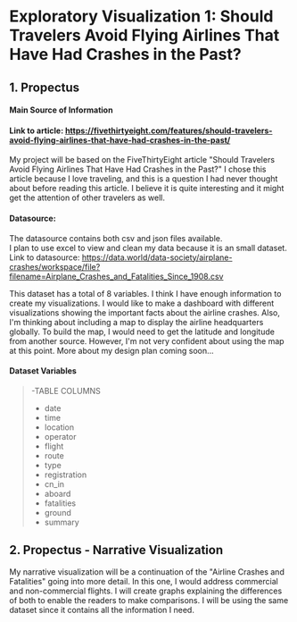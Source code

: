 # Exploratory Visualization 1: Should Travelers Avoid Flying Airlines That Have Had Crashes in the Past?

## 1. Propectus

#### Main Source of Information
#### Link to article: https://fivethirtyeight.com/features/should-travelers-avoid-flying-airlines-that-have-had-crashes-in-the-past/

My project will be based on the FiveThirtyEight article "Should Travelers Avoid Flying Airlines That Have Had Crashes in the Past?" I chose this article because I love traveling, and this is a question I had never thought about before reading this article. I believe it is quite interesting and it might get the attention of other travelers as well. 

#### Datasource:
The datasource contains both csv and json files available.<br>
I plan to use excel to view and clean my data because it is an small dataset.
Link to datasource: https://data.world/data-society/airplane-crashes/workspace/file?filename=Airplane_Crashes_and_Fatalities_Since_1908.csv

This dataset has a total of 8 variables. I think I have enough information to create my visualizations. I would like to make a dashboard with different visualizations showing the important facts about the airline crashes. Also, I'm thinking about including a map to display the airline headquarters globally. To build the map, I would need to get the latitude and longitude from another source. However,  I'm not very confident about using the map at this point. More about my design plan coming soon...

#### Dataset Variables

> -TABLE COLUMNS
> - date
> - time
> - location
> - operator
> - flight
> - route
> - type
> - registration
> - cn_in
> - aboard
> - fatalities
> - ground
> - summary

## 2. Propectus - Narrative Visualization

My narrative visualization will be a continuation of the "Airline Crashes and Fatalities" going into more detail. In this one, I would address commercial and non-commercial flights. I will create graphs explaining the differences of both to enable the readers to make comparisons. I will be using the same dataset since it contains all the information I need.


